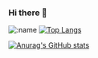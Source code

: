 ### Hi there 👋

![:name](https://count.getloli.com/get/@demo?theme=rule34)
[![Top Langs](https://github-readme-stats.vercel.app/api/top-langs/?username=aedelnz&layout=compact)](https://github.com/anuraghazra/github-readme-stats)

[![Anurag's GitHub stats](https://github-readme-stats.vercel.app/api?username=aedelnz)](https://github.com/anuraghazra/github-readme-stats)

<!--
**aedelnz/aedelnz** is a ✨ _special_ ✨ repository because its `README.md` (this file) appears on your GitHub profile.

Here are some ideas to get you started:

- 🔭 I’m currently working on ...
- 🌱 I’m currently learning ...
- 👯 I’m looking to collaborate on ...
- 🤔 I’m looking for help with ...
- 💬 Ask me about ...
- 📫 How to reach me: ...
- 😄 Pronouns: ...
- ⚡ Fun fact: ...
-->
